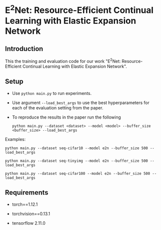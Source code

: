 # E<sup>2</sup>Net: Resource-Efficient Continual Learning with Elastic Expansion Network

## Introduction
This the training and evaluation code for our work "E<sup>2</sup>Net: Resource-Efficient Continual Learning with Elastic Expansion Network".


## Setup

+ Use `python main.py` to run experiments.
+ Use argument `--load_best_args` to use the best hyperparameters for each of the evaluation setting from the paper.
+ To reproduce the results in the paper run the following  

    `python main.py --dataset <dataset> --model <model> --buffer_size <buffer_size> --load_best_args`

 Examples:

    python main.py --dataset seq-cifar10 --model e2n --buffer_size 500 --load_best_args
    
    python main.py --dataset seq-tinyimg --model e2n --buffer_size 500 --load_best_args
   
    python main.py --dataset seq-cifar100 --model e2n --buffer_size 500 --load_best_args
    
 

## Requirements

- torch==1.12.1

- torchvision==0.13.1

- tensorflow 2.11.0
